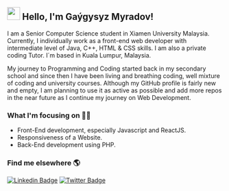 ## <img src="https://media.giphy.com/media/hvRJCLFzcasrR4ia7z/giphy.gif" width="30px"> Hello, I'm Gaýgysyz Myradov!

I am a Senior Computer Science student in Xiamen University Malaysia. Currently, I individually work as a front-end web developer with intermediate level of Java, C++, HTML & CSS skills. I am also a private coding Tutor. I´m based in Kuala Lumpur, Malaysia.

My journey to Programming and Coding started back in my secondary school and since then I have been living and breathing coding, well mixture of coding and university courses. Although my GitHub profile is fairly new and empty, I am planning to use it as active as possible and add more repos in the near future as I continue my journey on Web Development. 

### What I'm focusing on 👨‍💻

  - Front-End development, especially Javascript and ReactJS.
  - Responsiveness of a Website.
  - Back-End development using PHP.

### Find me elsewhere 🌎

[![Linkedin Badge](https://img.shields.io/badge/-LinkedIn-blue?style=flat-square&logo=Linkedin&logoColor=white&link=https://www.linkedin.com/in/harshkumarkhatri/)](https://www.linkedin.com/in/gaygysyzmyradov)  [![Twitter Badge](https://img.shields.io/badge/-Twitter-1ca0f1?style=flat-square&labelColor=1ca0f1&logo=twitter&logoColor=white&link=https://twitter.com/GaygysyzMyradov)](https://twitter.com/GaygysyzMyradov)

